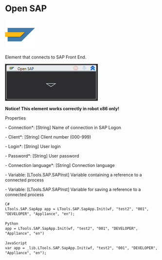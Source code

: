 # Open SAP

![](<../../../.gitbook/assets/0 (39).png>)

Element that connects to SAP Front End.

![](<../../../.gitbook/assets/1 (25).png>)

**Notice! This element works correctly in robot x86 only!**

Properties

&#x20;\- Connection\*: \[String] Name of connection in SAP Logon

&#x20;\- Client\*: \[String] Client number (000-999)

&#x20;\- Login\*: \[String] User login

&#x20;\- Password\*: \[String] User password

&#x20;\- Connection language\*: \[String] Connection language

&#x20;\- Variable: \[LTools.SAP.SAPInst] Variable containing a reference to a connected process

&#x20;\- Variable: \[LTools.SAP.SAPInst] Variable for saving a reference to a connected process

```
C#
LTools.SAP.SapApp app = LTools.SAP.SapApp.Init(wf, "test2", "001", "DEVELOPER", "Appl1ance", "en");

Python
app = LTools.SAP.SapApp.Init(wf, "test2", "001", "DEVELOPER", "Appl1ance", "en")

JavaScript
var app = _lib.LTools.SAP.SapApp.Init(wf, "test2", "001", "DEVELOPER", "Appl1ance", "en");
```
